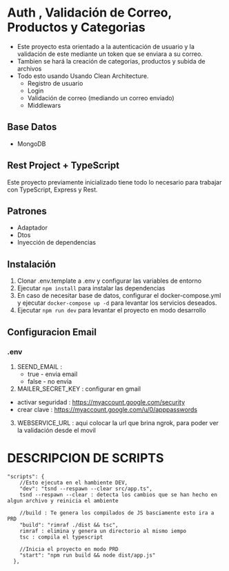 
# Auth ,  Validación de Correo, Productos y Categorias

- Este proyecto esta orientado a la autenticación de usuario y la validación de este mediante un token que se enviara a su correo. 
- Tambien se hará la creación de categorias, productos y subida de archivos
- Todo esto usando Usando Clean Architecture.
    - Registro de usuario
    - Login
    - Validación de correo (mediando un correo enviado)
    - Middlewars


## Base Datos
   - MongoDB

## Rest Project + TypeScript

Este proyecto previamente inicializado tiene todo lo necesario para trabajar con TypeScript, Express y Rest.

## Patrones
  - Adaptador
  - Dtos
  - Inyección de dependencias



## Instalación

1. Clonar .env.template a .env y configurar las variables de entorno
2. Ejecutar `npm install` para instalar las dependencias
3. En caso de necesitar base de datos, configurar el docker-compose.yml y ejecutar `docker-compose up -d` para levantar los servicios deseados.
4. Ejecutar `npm run dev` para levantar el proyecto en modo desarrollo

## Configuracion Email
### .env
1. SEEND_EMAIL : 
      - true - envia email
      - false - no envia
2. MAILER_SECRET_KEY : configurar en gmail 
  - activar seguridad : https://myaccount.google.com/security
  - crear clave : https://myaccount.google.com/u/0/apppasswords

3. WEBSERVICE_URL : aqui colocar la url que brina ngrok, para poder ver la validación desde el movil 


# DESCRIPCION DE SCRIPTS
``` 
"scripts": {
    //Esto ejecuta en el hambiente DEV, 
    "dev": "tsnd --respawn --clear src/app.ts", 
    tsnd --respawn --clear : detecta los cambios que se han hecho en algun archivo y reinicia el ambiente

    //build : Te genera los compilados de JS basciamente esto ira a PRD
    "build": "rimraf ./dist && tsc",
    rimraf : elimina y genera un directorio al mismo iempo 
    tsc : compila el typescript

    //Inicia el proyecto en modo PRD 
    "start": "npm run build && node dist/app.js"
  },
  ```